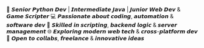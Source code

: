 🚀 𝙎𝙚𝙣𝙞𝙤𝙧 𝙋𝙮𝙩𝙝𝙤𝙣 𝘿𝙚𝙫 | 𝙄𝙣𝙩𝙚𝙧𝙢𝙚𝙙𝙞𝙖𝙩𝙚 𝙅𝙖𝙫𝙖 | 𝙅𝙪𝙣𝙞𝙤𝙧 𝙒𝙚𝙗 𝘿𝙚𝙫 & 𝙂𝙖𝙢𝙚 𝙎𝙘𝙧𝙞𝙥𝙩𝙚𝙧
💻 𝙋𝙖𝙨𝙨𝙞𝙤𝙣𝙖𝙩𝙚 𝙖𝙗𝙤𝙪𝙩 𝙘𝙤𝙙𝙞𝙣𝙜, 𝙖𝙪𝙩𝙤𝙢𝙖𝙩𝙞𝙤𝙣 & 𝙨𝙤𝙛𝙩𝙬𝙖𝙧𝙚 𝙙𝙚𝙫
🔧 𝙎𝙠𝙞𝙡𝙡𝙚𝙙 𝙞𝙣 𝙨𝙘𝙧𝙞𝙥𝙩𝙞𝙣𝙜, 𝙗𝙖𝙘𝙠𝙚𝙣𝙙 𝙡𝙤𝙜𝙞𝙘 & 𝙨𝙚𝙧𝙫𝙚𝙧 𝙢𝙖𝙣𝙖𝙜𝙚𝙢𝙚𝙣𝙩
🌐 𝙀𝙭𝙥𝙡𝙤𝙧𝙞𝙣𝙜 𝙢𝙤𝙙𝙚𝙧𝙣 𝙬𝙚𝙗 𝙩𝙚𝙘𝙝 & 𝙘𝙧𝙤𝙨𝙨-𝙥𝙡𝙖𝙩𝙛𝙤𝙧𝙢 𝙙𝙚𝙫
📩 𝙊𝙥𝙚𝙣 𝙩𝙤 𝙘𝙤𝙡𝙡𝙖𝙗𝙨, 𝙛𝙧𝙚𝙚𝙡𝙖𝙣𝙘𝙚 & 𝙞𝙣𝙣𝙤𝙫𝙖𝙩𝙞𝙫𝙚 𝙞𝙙𝙚𝙖𝙨
